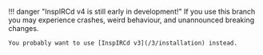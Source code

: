 <!-- This file contains a page fragment. Any changes will affect all pages that include it. -->

!!! danger "InspIRCd v4 is still early in development!"
    If you use this branch you may experience crashes, weird behaviour, and unannounced breaking changes.

    You probably want to use [InspIRCd v3](/3/installation) instead.
